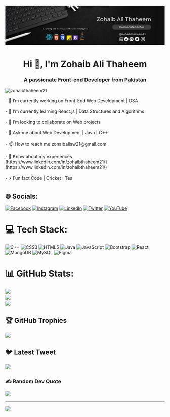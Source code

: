 ![Logo](https://github.com/zohaibthaheem21/zohaibthaheem21/blob/main/zCover.jpg)
<h1 align="center">Hi 👋, I'm Zohaib Ali Thaheem</h1>
<h3 align="center">A passionate Front-end Developer from Pakistan</h3>
<p align="left"> <img src="https://komarev.com/ghpvc/?username=zohaibthaheem21&label=Profile%20views&color=0e75b6&style=flat" alt="zohaibthaheem21" /> </p>
- 🔭 I’m currently working on Front-End Web Development | DSA<br><br>- 🌱 I’m currently learning React.js | Data Structures and Algorithms<br><br>- 👯 I’m looking to collaborate on Web projects<br><br>- 💬 Ask me about Web Development | Java | C++<br><br>- 📫 How to reach me zohaibalisw21@gmail.com<br><br>- 📄 Know about my experiences [https://www.linkedin.com/in/zohaibthaheem21/](https://www.linkedin.com/in/zohaibthaheem21/)<br><br>- ⚡ Fun fact Code | Cricket | Tea


## 🌐 Socials:
[![Facebook](https://img.shields.io/badge/Facebook-%231877F2.svg?logo=Facebook&logoColor=white)](https://facebook.com/zohaibthaheem21) [![Instagram](https://img.shields.io/badge/Instagram-%23E4405F.svg?logo=Instagram&logoColor=white)](https://instagram.com/zohaibthaheem21) [![LinkedIn](https://img.shields.io/badge/LinkedIn-%230077B5.svg?logo=linkedin&logoColor=white)](https://linkedin.com/in/zohaibthaheem21) [![Twitter](https://img.shields.io/badge/Twitter-%231DA1F2.svg?logo=Twitter&logoColor=white)](https://twitter.com/zohaibthaheem21) [![YouTube](https://img.shields.io/badge/YouTube-%23FF0000.svg?logo=YouTube&logoColor=white)](https://youtube.com/@zohaibthaheem21) 

# 💻 Tech Stack:
![C++](https://img.shields.io/badge/c++-%2300599C.svg?style=for-the-badge&logo=c%2B%2B&logoColor=white) ![CSS3](https://img.shields.io/badge/css3-%231572B6.svg?style=for-the-badge&logo=css3&logoColor=white) ![HTML5](https://img.shields.io/badge/html5-%23E34F26.svg?style=for-the-badge&logo=html5&logoColor=white) ![Java](https://img.shields.io/badge/java-%23ED8B00.svg?style=for-the-badge&logo=java&logoColor=white) ![JavaScript](https://img.shields.io/badge/javascript-%23323330.svg?style=for-the-badge&logo=javascript&logoColor=%23F7DF1E) ![Bootstrap](https://img.shields.io/badge/bootstrap-%23563D7C.svg?style=for-the-badge&logo=bootstrap&logoColor=white) ![React](https://img.shields.io/badge/react-%2320232a.svg?style=for-the-badge&logo=react&logoColor=%2361DAFB) ![MongoDB](https://img.shields.io/badge/MongoDB-%234ea94b.svg?style=for-the-badge&logo=mongodb&logoColor=white) ![MySQL](https://img.shields.io/badge/mysql-%2300f.svg?style=for-the-badge&logo=mysql&logoColor=white) 	![Figma](https://img.shields.io/badge/figma-%23F24E1E.svg?style=for-the-badge&logo=figma&logoColor=white)
# 📊 GitHub Stats:
![](https://github-readme-stats.vercel.app/api?username=zohaibthaheem21&theme=radical&hide_border=true&include_all_commits=true&count_private=true)<br/>
![](https://github-readme-streak-stats.herokuapp.com/?user=zohaibthaheem21&theme=radical&hide_border=true)<br/>
![](https://github-readme-stats.vercel.app/api/top-langs/?username=zohaibthaheem21&theme=radical&hide_border=true&include_all_commits=true&count_private=true&layout=compact)

## 🏆 GitHub Trophies
![](https://github-profile-trophy.vercel.app/?username=zohaibthaheem21&theme=radical&no-frame=false&no-bg=true&margin-w=4)

## 🐦 Latest Tweet
[![](https://gtce.itsvg.in/api?username=zohaibthaheem21)](https://github.com/VishwaGauravIn/github-twitter-card-embed)

### ✍️ Random Dev Quote
![](https://quotes-github-readme.vercel.app/api?type=horizontal&theme=radical)

---
[![](https://visitcount.itsvg.in/api?id=zohaibthaheem21&icon=0&color=0)](https://visitcount.itsvg.in)

<!-- Proudly created with GPRM ( https://gprm.itsvg.in ) -->
